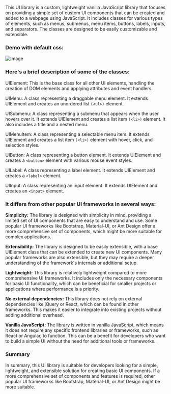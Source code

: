 This UI library is a custom, lightweight vanilla JavaScript library that focuses on providing a simple set of custom UI components that can be created and added to a webpage using JavaScript. It includes classes for various types of elements, such as menus, submenus, menu items, buttons, labels, inputs, and separators. The classes are designed to be easily customizable and extensible. 

### Demo with default css:

![image](https://github.com/emil0212/ESDUI.js/blob/main/resources/demo.png)

### Here's a brief description of some of the classes:

UIElement: This is the base class for all other UI elements, handling the creation of DOM elements and applying attributes and event handlers.

UIMenu: A class representing a draggable menu element. It extends UIElement and creates an unordered list ```(<ul>)``` element.

UISubmenu: A class representing a submenu that appears when the user hovers over it. It extends UIElement and creates a list item ```(<li>)``` element. It also includes a title and a nested menu.

UIMenuItem: A class representing a selectable menu item. It extends UIElement and creates a list item ```(<li>)``` element with hover, click, and selection styles.

UIButton: A class representing a button element. It extends UIElement and creates a ```<button>``` element with various mouse event styles.

UILabel: A class representing a label element. It extends UIElement and creates a ```<label>``` element.

UIInput: A class representing an input element. It extends UIElement and creates an ```<input>``` element.

### It differs from other popular UI frameworks in several ways:

**Simplicity:** The library is designed with simplicity in mind, providing a limited set of UI components that are easy to understand and use. Some popular UI frameworks like Bootstrap, Material-UI, or Ant Design offer a more comprehensive set of components, which might be more suitable for complex applications.

**Extensibility:** The library is designed to be easily extensible, with a base UIElement class that can be extended to create new UI components. Many popular frameworks are also extensible, but they may require a deeper understanding of the framework's internals or additional setup.

**Lightweight:** This library is relatively lightweight compared to more comprehensive UI frameworks. It includes only the necessary components for basic UI functionality, which can be beneficial for smaller projects or applications where performance is a priority.

**No external dependencies:** This library does not rely on external dependencies like jQuery or React, which can be found in other frameworks. This makes it easier to integrate into existing projects without adding additional overhead.

**Vanilla JavaScript:** The library is written in vanilla JavaScript, which means it does not require any specific frontend libraries or frameworks, such as React or Angular, to function. This can be a benefit for developers who want to build a simple UI without the need for additional tools or frameworks.

### Summary
In summary, this UI library is suitable for developers looking for a simple, lightweight, and extensible solution for creating basic UI components. If a more comprehensive set of components and features is required, other popular UI frameworks like Bootstrap, Material-UI, or Ant Design might be more suitable.
